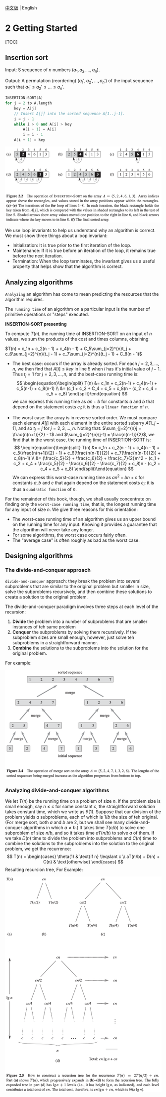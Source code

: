[中文版](chapter2_zh.md) | English

# 2 Getting Started

[TOC]



## Insertion sort

Input: S sequence of $n$ numbers $(a_1, a_2, ..., a_n)$.

Output: A permutation (reordering) $(a_1', a_2', ..., a_n')$ of the input sequence such that $a_1' \leq a_2' \leq ... \leq a_n'$.

```c++
INSERTION-SORT(A)
for j = 2 to A.length
    key = A[j]
    // Insert A[j] into the sorted sequence A[1..j-1].
    i = j - 1
    while i > 0 and A[i] > key
        A[i + 1] = A[i]
        i = i - 1
    A[i + 1] = key
```

![2_2](res/2_2.png)

We use loop invariants to help us understand why an algorithm is correct. We must show three things about a loop invariant:

- Initialization: It is true prior to the first iteration of the loop.
- Maintenance: If it is true before an iteration of the loop, it remains true before the next iteration.
- Termination: When the loop terminates, the invariant gives us a useful property that helps show that the algorithm is correct.



## Analyzing algorithms

`Analyzing` an algorithm has come to mean predicting the resources that the algorithm requires.

The `running time` of an algorithm on a particular input is the number of primitive operations or "steps" executed.

**INSERTION-SORT presenting**

To compute $T(n)$, the running time of INSERTION-SORT on an input of $n$ values, we sum the products of the cost and times columns, obtaining:

$T(n) = c_1n + c_2(n - 1) + c_4(n - 1) + C_5\sum_{j=2}^{n}t_j + c_6\sum_{j=2}^{n}(t_j - 1) + c_7\sum_{j=2}^{n}(t_j - 1) + C_8(n - 1)$

- The best case: occurs if the array is already sorted. For each $j=2, 3, ..., n$, we then find that $A[i] \leqslant key$ in line 5 when $i$ has it's initial value of $j - 1$. Thus $t_j = 1$ for $j = 2, 3, ..., n$, and the best-case running time is:
  $$
  \begin{equation}\begin{split} 
  T(n) &= c_1n + c_2(n-1) + c_4(n-1) + c_5(n-1) + c_8(n-1) \\
  &= (c_1 + c_2 + C_4 + c_5 + c_8)n - (c_2 + c_4 + c_5 + c_8)
  \end{split}\end{equation}
  $$
  we can express this running time as $an+b$ for constants $a$ and $b$ that depend on the statement costs $c_i$; it is thus a `linear function` of $n$.

- The worst case: the array is in reverse sorted order. We must compare each element $A[j]$ with each element in the entire sorted subarry $A[1..j-1]$, and so $t_j = j$ for $j=2, 3, ..., n$. Noting that: $\sum_{j=2}^{n}j = \frac{n(n+1)}{2} - 1$ and $\sum_{j=2}^{n}(j-1) = \frac{n(n-1)}{2}$, we find that in the worst case, the running time of INSERTION-SORT is:
  $$
  \begin{equation}\begin{split} 
  T(n) &= c_1n + c_2(n - 1) + c_4(n - 1) + c_5(\frac{n(n+1)}{2} - 1) + c_6(\frac{n(n-1)}{2}) + c_7(\frac{n(n-1)}{2}) + c_8(n-1) \\
  &= (\frac{c_5}{2} + \frac{c_6}{2} + \frac{c_7}{2})n^2 + (c_1 + c_2 + c_4 + \frac{c_5}{2} - \frac{c_6}{2} - \frac{c_7}{2} + c_8)n - (c_2 + c_4 + c_5 + c_8)
  \end{split}\end{equation}
  $$
  We can express this worst-case running time as $an^2 + bn + c$ for constants $a, b$ and $c$ that again depend on the statement costs $c_i$; it is thus a `quadratic function` of $n$.

For the remainder of this book, though, we shall usually concentrate on finding only the `worst-case running time`, that is, the longest running time for any input of size $n$. We give three reasons for this orientation:

- The worst-case running time of an algorithm gives us an upper bound on the running time for any input. Knowing it provides a guarantee that the algorithm will never take any longer.
- For some algorithms, the worst case occurs fairly often.
- The "average case" is often roughly as bad as the worst case.



## Designing algorithms

### The divide-and-conquer approach

`divide-and-conquer` approach: they break the problem into several subproblems that are similar to the original problem but smaller in size, solve the subproblems recursively, and then combine these solutions to create a solution to the original problem.

The divide-and-conquer paradigm involves three steps at each level of the recursion:

1. **Divide** the problem into a number of subproblems that are smaller instances of teh same problem
2. **Conquer** the subproblems by solving them recursively. If the subproblem sizes are small enough, however, just solve teh subproblems in a straightforward manner.
3. **Combine** the solutions to the subproblems into the solution for the original problem.

For example:

![2_4](res/2_4.png)

### Analyzing divide-and-conquer algorithms

We let $T(n)$ be the running time on a problem of size $n$. If the problem size is small enough, say $n \leq c$ for some constant $c$, the straightforward solution takes constant time, which we write as $\theta(1)$. Suppose that our division of the problem yields $a$ subproblems, each of which is $1/b$ the size of teh original. (For merge sort, both $a$ and $b$ are 2, but we shall see many divide-and-conquer algorithms in which $a \neq b$.) It takes time $T(n/b)$ to solve one subproblem of size $n/b$, and so it takes time $aT(n/b)$ to solve $a$ of them. If we take $D(n)$ time to divide the problem into subproblems and $C(n)$ time to combine the solutions to the subproblems into the solution to the original problem, we get the recurrence:
$$
T(n) =
\begin{cases}
\theta(1) & \text{if n} \leqslant c \\
aT(n/b) + D(n) + C(n) & \text{otherwise}
\end{cases}
$$
Resulting recursion tree, For Example:

![2_5](res/2_5.png)
